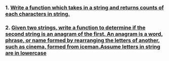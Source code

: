 ### 1. [Write a function which takes in a string and returns counts of each characters in string.](https://github.com/mrlazyg/ds-problems-solutions/blob/master/DS-Algorithms/Q1.js)

### 2. [Given two strings, write a function to determine if the second string is an anagram of the first. An anagram is a word, phrase, or name formed by rearranging the letters of another, such as cinema, formed from iceman.Assume letters in string are in lowercase](https://github.com/mrlazyg/ds-problems-solutions/blob/master/DS-Algorithms/Q2.js)
